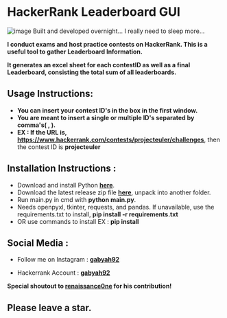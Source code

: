 # HackerRank Leaderboard GUI
![image](https://github.com/gabyah92/HackerRankLeaderboardGUI/assets/22296232/bb9501c1-066f-4d52-b726-b8973179c897)
Built and developed overnight... I really need to sleep more...


**I conduct exams and host practice contests on HackerRank. This is a useful tool to gather Leaderboard Information.**

**It generates an excel sheet for each contestID as well as a final Leaderboard, consisting the total sum of all leaderboards.**

## Usage Instructions:
- **You can insert your contest ID's in the box in the first window.** 
- **You are meant to insert a single or multiple ID's separated by comma's( , ).**
- **EX : If the URL is, https://www.hackerrank.com/contests/projecteuler/challenges**, then the contest ID is **projecteuler**

## Installation Instructions :  
- Download and install Python **[here](https://www.python.org/downloads/)**.
- Download the latest release zip file **[here](https://github.com/gabyah92/HackerRankLeaderboardGUI/releases)**, unpack into another folder. 
- Run main.py in cmd with **python main.py**.
- Needs openpyxl, tkinter, requests, and pandas. If unavailable, use the requirements.txt to install, **pip install -r requirements.txt**
- OR use commands to install EX : **pip install <moduleName>**

## Social Media : 
- Follow me on Instagram : **[gabyah92](https://www.instagram.com/gabyah92/)**

- Hackerrank Account : **[gabyah92](https://www.hackerrank.com/gabyah92/)**

**Special shoutout to [renaissance0ne](https://github.com/renaissance0ne) for his contribution!**

## Please leave a star.
